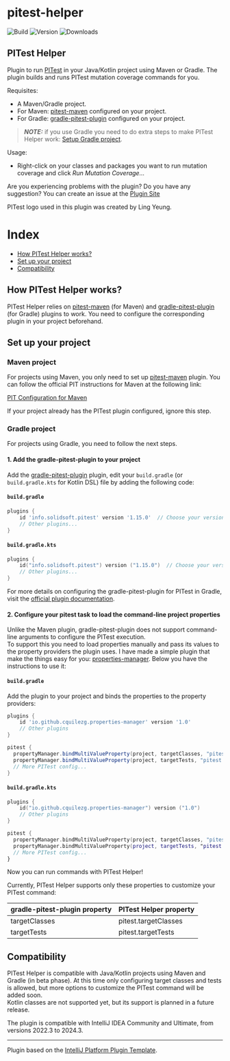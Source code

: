 # pitest-helper

![Build](https://github.com/carmeloquilez/pitest-helper/actions/workflows/build.yml/badge.svg)
![Version](https://img.shields.io/jetbrains/plugin/v/23649-pitest-helper.svg)
![Downloads](https://img.shields.io/jetbrains/plugin/d/23649-pitest-helper.svg)

## PITest Helper

<!-- Plugin description -->
Plugin to run [PITest](https://pitest.org/) in your Java/Kotlin project using Maven or Gradle.
The plugin builds and runs PITest mutation coverage commands for you.

Requisites:  
- A Maven/Gradle project.
- For Maven: [pitest-maven](https://pitest.org/quickstart/maven/) configured on your project.
- For Gradle: [gradle-pitest-plugin](https://github.com/szpak/gradle-pitest-plugin) configured on your project.

> **_NOTE:_** if you use Gradle you need to do extra steps to make PITest Helper work: [Setup Gradle project](https://github.com/cquilezg/pitest-helper?tab=readme-ov-file#gradle-project).

Usage:  
- Right-click on your classes and packages you want to run mutation coverage and click _Run Mutation Coverage..._


Are you experiencing problems with the plugin? Do you have any suggestion? You can create an issue at the [Plugin Site](https://github.com/cquilezg/pitest-helper/issues)

PITest logo used in this plugin was created by Ling Yeung.

<!-- Plugin description end -->

# Index
- [How PITest Helper works?](#how-pitest-helper-works)
- [Set up your project](#set-up-your-project)
- [Compatibility](#compatibility)

## How PITest Helper works?

PITest Helper relies on [pitest-maven](https://pitest.org/quickstart/maven/) (for Maven) and [gradle-pitest-plugin](https://github.com/szpak/gradle-pitest-plugin) (for Gradle) plugins to work. You need to configure the corresponding plugin in your project beforehand.

## Set up your project

### Maven project

For projects using Maven, you only need to set up [pitest-maven](https://pitest.org/quickstart/maven/) plugin. You can follow the official PIT instructions for 
Maven at the following link:

[PIT Configuration for Maven](https://pitest.org/quickstart/maven/)

If your project already has the PITest plugin configured, ignore this step.

### Gradle project

For projects using Gradle, you need to follow the next steps.

#### 1. Add the gradle-pitest-plugin to your project

Add the [gradle-pitest-plugin](https://github.com/szpak/gradle-pitest-plugin) plugin, edit your `build.gradle` (or `build.gradle.kts` for Kotlin DSL) file by adding the following code:

#### `build.gradle`

```groovy
plugins {
    id 'info.solidsoft.pitest' version '1.15.0'  // Choose your version
    // Other plugins...
}
```

#### `build.gradle.kts`

```kotlin
plugins {
    id("info.solidsoft.pitest") version ("1.15.0")  // Choose your version
    // Other plugins...
}
```
For more details on configuring the gradle-pitest-plugin for PITest in Gradle, visit the [official plugin documentation](https://github.com/szpak/gradle-pitest-plugin).

#### 2. Configure your pitest task to load the command-line project properties

Unlike the Maven plugin, gradle-pitest-plugin does not support command-line arguments to configure the PITest execution.  
To support this you need to load properties manually and pass its values to the property providers the plugin uses.
I have made a simple plugin that make the things easy for you: [properties-manager](https://github.com/cquilezg/properties-manager).
Below you have the instructions to use it:

#### `build.gradle`
Add the plugin to your project and binds the properties to the property providers:

```groovy
plugins {
    id 'io.github.cquilezg.properties-manager' version '1.0'
    // Other plugins
}

pitest {
  propertyManager.bindMultiValueProperty(project, targetClasses, "pitest.targetClasses", String)
  propertyManager.bindMultiValueProperty(project, targetTests, "pitest.targetTests", String)
  // More PITest config...
}
```

#### `build.gradle.kts`

```kotlin
plugins {
    id("io.github.cquilezg.properties-manager") version ("1.0")
    // Other plugins
}

pitest {
  propertyManager.bindMultiValueProperty(project, targetClasses, "pitest.targetClasses", String::class.java)
  propertyManager.bindMultiValueProperty(project, targetTests, "pitest.targetTests", String::class.java)
  // More PITest config...
}
```

Now you can run commands with PITest Helper!

Currently, PITest Helper supports only these properties to customize your PITest command:

| gradle-pitest-plugin property | PITest Helper property     |
|-------------------------------|----------------------------|
| targetClasses                 | pitest.targetClasses       |
| targetTests                   | pitest.targetTests         |


## Compatibility
PITest Helper is compatible with Java/Kotlin projects using Maven and Gradle (in beta phase).
At this time only configuring target classes and tests is allowed, but more options to customize the PITest command will be added soon.  
Kotlin classes are not supported yet, but its support is planned in a future release.

The plugin is compatible with IntelliJ IDEA Community and Ultimate, from versions 2022.3 to 2024.3.


---
Plugin based on the [IntelliJ Platform Plugin Template][template].

[template]: https://github.com/JetBrains/intellij-platform-plugin-template
